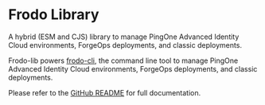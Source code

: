 <!-- README.md for NPM; the one for GitHub is .github/README.md. -->
# Frodo Library

A hybrid (ESM and CJS) library to manage PingOne Advanced Identity Cloud environments, ForgeOps deployments, and classic deployments.

Frodo-lib powers [frodo-cli](https://github.com/rockcarver/frodo-cli), the command line tool to manage PingOne Advanced Identity Cloud environments, ForgeOps deployments, and classic deployments.

Please refer to the [GitHub README](https://github.com/rockcarver/frodo-lib#readme) for full documentation.
